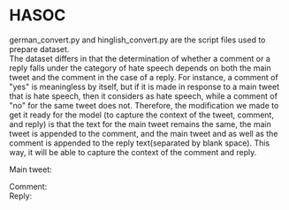 # HASOC
german_convert.py and hinglish_convert.py are the script files used to prepare dataset.<br>
The dataset differs in that the determination of whether a comment or a reply falls under the category of hate speech depends on both the main tweet and the comment in the case of a reply. For instance, a comment of "yes" is meaningless by itself, but if it is made in response to a main tweet that is hate speech, then it considers as hate speech, while a comment of "no" for the same tweet does not. Therefore, the modification we made to get it ready for the model (to capture the context of the tweet, comment, and reply) is that the text for the main tweet remains the same, the main tweet is appended to the comment, and the main tweet and as well as the comment is appended to the reply text(separated by blank space). This way, it will be able to capture the context of the comment and reply.<br>

  Main tweet: <main tweet>
  Comment: <main tweet> <comment>
  Reply: <main tweet> <comment> <reply>
